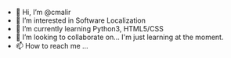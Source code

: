 - 👋 Hi, I’m @cmalir
- 👀 I’m interested in Software Localization
- 🌱 I’m currently learning Python3, HTML5/CSS
- 💞️ I’m looking to collaborate on... I'm just learning at the moment.
- 📫 How to reach me ...

<!---
cmalir/cmalir is a ✨ special ✨ repository because its `README.md` (this file) appears on your GitHub profile.
You can click the Preview link to take a look at your changes.
--->
